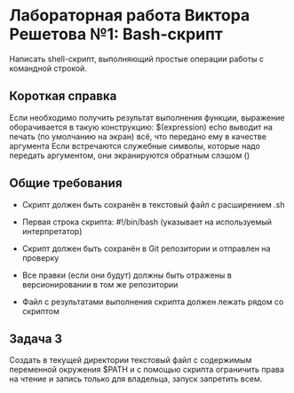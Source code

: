 # Лабораторная работа Виктора Решетова №1: Bash-скрипт

Написать shell-скрипт, выполняющий простые операции работы с командной строкой.

## Короткая справка
Если необходимо получить результат выполнения функции, выражение оборачивается в такую конструкцию:
$(expression)
echo выводит на печать (по умолчанию на экран) всё, что передано ему в качестве аргумента
Если встречаются служебные символы, которые надо передать аргументом, они экранируются обратным слэшом (\)

## Общие требования
* Скрипт должен быть сохранён в текстовый файл с расширением .sh

* Первая строка скрипта: #!/bin/bash (указывает на используемый интерпретатор)

* Скрипт должен быть сохранён в Git репозитории и отправлен на проверку

* Все правки (если они будут) должны быть отражены в версионировании в том же репозитории

* Файл с результатами выполнения скрипта должен лежать рядом со скриптом


## Задача 3
Создать в текущей директории текстовый файл с содержимым переменной окружения $PATH и с помощью скрипта ограничить права на чтение и запись только для владельца, запуск запретить всем.
